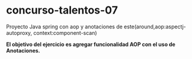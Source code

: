 # concurso-talentos-07
Proyecto Java spring con aop y anotaciones de este(around,aop:aspectj-autoproxy, context:component-scan)

<b>El objetivo del ejercicio es agregar funcionalidad AOP con el uso de Anotaciones.</b>

